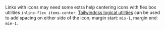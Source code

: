 Links with icons may need some extra help centering icons with flex box utilities `inline-flex items-center`. [Tailwindcss logical utilities](tailwindcss#heading-tailwindcss-logical) can be used to add spacing on either side of the icon; margin start: `mis-1`, margin end: `mie-1`.
